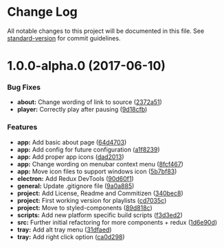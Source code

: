 # Change Log

All notable changes to this project will be documented in this file. See [standard-version](https://github.com/conventional-changelog/standard-version) for commit guidelines.

<a name="1.0.0-alpha.0"></a>
# 1.0.0-alpha.0 (2017-06-10)


### Bug Fixes

* **about:** Change wording of link to source ([2372a51](https://github.com/dkundel/tunes/commit/2372a51))
* **player:** Correctly play after pausing ([9d18cfb](https://github.com/dkundel/tunes/commit/9d18cfb))


### Features

* **app:** Add basic about page ([64d4703](https://github.com/dkundel/tunes/commit/64d4703))
* **app:** Add config for future configuration ([a1f8239](https://github.com/dkundel/tunes/commit/a1f8239))
* **app:** Add proper app icons ([dad2013](https://github.com/dkundel/tunes/commit/dad2013))
* **app:** Change wording on menubar context menu ([8fcf467](https://github.com/dkundel/tunes/commit/8fcf467))
* **app:** Move icon files to support windows icon ([5b7bf83](https://github.com/dkundel/tunes/commit/5b7bf83))
* **electron:** Add Redux DevTools ([90d60f1](https://github.com/dkundel/tunes/commit/90d60f1))
* **general:** Update .gitignore file ([9a0a885](https://github.com/dkundel/tunes/commit/9a0a885))
* **project:** Add License, Readme and Commitizen ([340bec8](https://github.com/dkundel/tunes/commit/340bec8))
* **project:** First working version for playlists ([cd7035c](https://github.com/dkundel/tunes/commit/cd7035c))
* **project:** Move to styled-components ([89d818c](https://github.com/dkundel/tunes/commit/89d818c))
* **scripts:** Add new platform specific build scripts ([f3d3ed2](https://github.com/dkundel/tunes/commit/f3d3ed2))
* **src:** Further initial refactoring for more components + redux ([1d6e90d](https://github.com/dkundel/tunes/commit/1d6e90d))
* **tray:** Add alt tray menu ([31dfaed](https://github.com/dkundel/tunes/commit/31dfaed))
* **tray:** Add right click option ([ca0d298](https://github.com/dkundel/tunes/commit/ca0d298))
